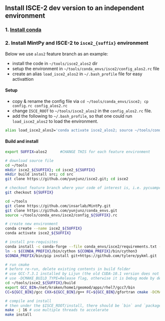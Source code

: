 ## Install ISCE-2 dev version to an independent environment

### 1. [Install conda](../master/README.md#1-install-conda)

### 2. Install MintPy and ISCE-2 to `isce2_{suffix}` environment

Below we use `alos2` feature branch as an example:
+ install the code in `~/tools/isce2_alos2` dir
+ setup the environment in `~/tools/conda_envs/isce2/config_alos2.rc` file
+ create an alias `load_isce2_alos2` in `~/.bash_profile` file for easy activattion

#### Setup

+ copy & rename the config file via `cd ~/tools/conda_envs/isce2; cp config.rc config_alos2.rc`
+ change `ISCE_ROOT` to `~/tools/isce2_alos2` in the `config_alos2.rc` file.
+ add the following to `~/.bash_profile`, so that one could run `load_isce2_alos2` to load the environment.

```bash
alias load_isce2_alos2='conda activate isce2_alos2; source ~/tools/conda_envs/isce2/config_alos2.rc'
```

#### Build and install

```bash
export SUFFIX=alos2      #CHANGE THIS for each feature environment

# download source file
cd ~/tools
mkdir isce2_${SUFFIX}; cd isce2_${SUFFIX}
mkdir build install src; cd src
git clone https://github.com/yunjunz/isce2.git; cd isce2

# checkout feature branch where your code of interest is, i.e. pycuampcor, alos2, etc.
git checkout ${SUFFIX}

cd ~/tools
git clone https://github.com/insarlab/MintPy.git
git clone https://github.com/yunjunz/conda_envs.git
source ~/tools/conda_envs/isce2/config_${SUFFIX}.rc

# create new environment
conda create --name isce2_${SUFFIX}
conda activate isce2_${SUFFIX}

# install pre-requisites
conda install -c conda-forge --file conda_envs/isce2/requirements.txt --file MintPy/docs/conda.txt
ln -s ${CONDA_PREFIX}/bin/cython ${CONDA_PREFIX}/bin/cython3
$CONDA_PREFIX/bin/pip install git+https://github.com/tylere/pykml.git

# run cmake
# before re-run, delete existing contents in build folder
# use GCC-7.3.1 installed by Lijun (the old CUDA-10.1 version does not like GCC-7.5; GCC-7.3.0 also does not work, do not know why)
# use -DCMAKE_BUILD_TYPE=Release flag, otherwise it is Debug mode by default and will dump intermediate results and slow down (11 mins vs. 24 secs)
cd ~/tools/isce2_${SUFFIX}/build
export GCC_BIN=/net/kraken/home1/geomod/apps/rhel7/gcc7/bin
CC=${GCC_BIN}/gcc CXX=${GCC_BIN}/g++ FC=${GCC_BIN}/gfortran cmake -DCMAKE_INSTALL_PREFIX=~/tools/isce2_${SUFFIX}/install -DCMAKE_CUDA_FLAGS="-arch=sm_60" -DCMAKE_PREFIX_PATH=${CONDA_PREFIX} -DCMAKE_BUILD_TYPE=Release ~/tools/isce2_${SUFFIX}/src/isce2

# compile and install
# then under the $ISCE_ROOT/install, there should be `bin` and `packages` folder
make -j 16 # use multiple threads to accelerate
make install
```
